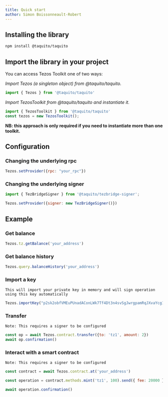 ```yaml
---
title: Quick start
author: Simon Boissonneault-Robert
---
```


## Installing the library

```sh
npm install @taquito/taquito
```

## Import the library in your project

You can access Tezos Toolkit one of two ways:

*Import Tezos (a singleton object) from @taquito/taquito.*

```js
import { Tezos } from '@taquito/taquito'
```

*Import TezosToolkit from @taquito/taquito and instantiate it.*

```js
import { TezosToolkit } from '@taquito/taquito'
const tezos = new TezosToolkit();
```

**NB: this approach is only required if you need to instantiate more than one toolkit.**

## Configuration

### Changing the underlying rpc

```js
Tezos.setProvider({rpc: "your_rpc"})
```

### Changing the underlying signer

```js
import { TezBridgeSigner } from '@taquito/tezbridge-signer';

Tezos.setProvider({signer: new TezBridgeSigner()})
```

## Example

### Get balance

```js
Tezos.tz.getBalance('your_address')
```

### Get balance history

```js
Tezos.query.balanceHistory('your_address')
```


### Import a key

`This will import your private key in memory and will sign operation using this key automatically`

```js
Tezos.importKey("p2sk2obfVMEuPUnadAConLWk7Tf4Dt3n4svSgJwrgpamRqJXvaYcg1")
```

### Transfer

`Note: This requires a signer to be configured`

```js
const op = await Tezos.contract.transfer({to: 'tz1', amount: 2})
await op.confirmation()
```

### Interact with a smart contract

`Note: This requires a signer to be configured`

```js
const contract = await Tezos.contract.at('your_address')

const operation = contract.methods.mint('tz1', 100).send({ fee: 20000 })

await operation.confirmation()
```
